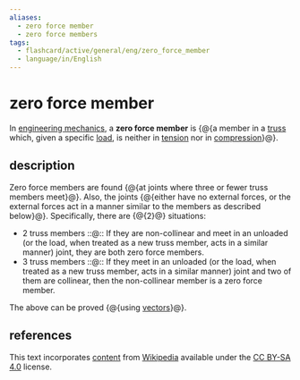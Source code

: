 ```yaml
---
aliases:
  - zero force member
  - zero force members
tags:
  - flashcard/active/general/eng/zero_force_member
  - language/in/English
---
```


# zero force member

In [engineering mechanics](applied%20mechanics.md), a __zero force member__ is {@{a member in a [truss](truss.md) which, given a specific [load](structural%20load.md), is neither in [tension](tension%20(physics).md) nor in [compression](compression%20(physics).md)}@}. <!--SR:!2025-05-08,273,330-->

## description

Zero force members are found {@{at joints where three or fewer truss members meet}@}. Also, the joints {@{either have no external forces, or the external forces act in a manner similar to the members as described below}@}. Specifically, there are {@{2}@} situations: <!--SR:!2025-05-30,289,330!2025-04-11,251,330!2025-08-28,351,352-->

- 2 truss members ::@:: If they are non-collinear and meet in an unloaded (or the load, when treated as a new truss member, acts in a similar manner) joint, they are both zero force members. <!--SR:!2026-06-09,515,310!2025-02-20,182,290-->
- 3 truss members ::@:: If they meet in an unloaded (or the load, when treated as a new truss member, acts in a similar manner) joint and two of them are collinear, then the non-collinear member is a zero force member. <!--SR:!2025-02-25,217,330!2025-12-10,420,310-->

The above can be proved {@{using [vectors](vector%20(mathematics%20and%20physics).md)}@}. <!--SR:!2025-09-14,365,352-->

## references

This text incorporates [content](https://en.wikipedia.org/wiki/zero_force_member) from [Wikipedia](Wikipedia.md) available under the [CC BY-SA 4.0](https://creativecommons.org/licenses/by-sa/4.0/) license.
